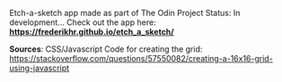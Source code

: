 Etch-a-sketch app made as part of The Odin Project
Status: In development...
Check out the app here: **https://frederikhr.github.io/etch_a_sketch/**


**Sources**:
CSS/Javascript Code for creating the grid: https://stackoverflow.com/questions/57550082/creating-a-16x16-grid-using-javascript

